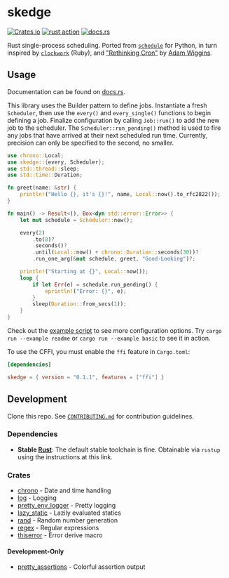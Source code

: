 # skedge

[![Crates.io](https://img.shields.io/crates/v/skedge.svg)](https://crates.io/crates/skedge)
[![rust action](https://github.com/deciduously/skedge/actions/workflows/rust.yml/badge.svg)](https://github.com/deciduously/skedge/actions/workflows/rust.yml)
[![docs.rs](https://img.shields.io/docsrs/skedge/0.1.0)](https://docs.rs/skedge/0.1.0)

Rust single-process scheduling.  Ported from [`schedule`](https://github.com/dbader/schedule) for Python, in turn inspired by [`clockwork`](https://github.com/Rykian/clockwork) (Ruby), and ["Rethinking Cron"](https://adam.herokuapp.com/past/2010/4/13/rethinking_cron/) by [Adam Wiggins](https://github.com/adamwiggins).

## Usage

Documentation can be found on [docs.rs](https://docs.rs/skedge).

This library uses the Builder pattern to define jobs.  Instantiate a fresh `Scheduler`, then use the `every()` and `every_single()` functions to begin defining a job.  Finalize configuration by calling `Job::run()` to add the new job to the scheduler.  The `Scheduler::run_pending()` method is used to fire any jobs that have arrived at their next scheduled run time.  Currently, precision can only be specified to the second, no smaller.

```rust
use chrono::Local;
use skedge::{every, Scheduler};
use std::thread::sleep;
use std::time::Duration;

fn greet(name: &str) {
    println!("Hello {}, it's {}!", name, Local::now().to_rfc2822());
}

fn main() -> Result<(), Box<dyn std::error::Error>> {
    let mut schedule = Scheduler::new();

    every(2)
        .to(8)?
        .seconds()?
        .until(Local::now() + chrono::Duration::seconds(30))?
        .run_one_arg(&mut schedule, greet, "Good-Looking")?;

    println!("Starting at {}", Local::now());
    loop {
        if let Err(e) = schedule.run_pending() {
            eprintln!("Error: {}", e);
        }
        sleep(Duration::from_secs(1));
    }
}
```

Check out the [example script](https://github.com/deciduously/skedge/blob/main/examples/basic.rs) to see more configuration options.  Try `cargo run --example readme` or `cargo run --example basic` to see it in action.

To use the CFFI, you must enable the `ffi` feature in `Cargo.toml`:

```toml
[dependencies]

skedge = { version = "0.1.1", features = ["ffi"] }
```

## Development

Clone this repo.  See [`CONTRIBUTING.md`](https://github.com/deciduously/skedge/blob/main/CONTRIBUTING.md) for contribution guidelines.

### Dependencies
 
* **Stable [Rust](https://www.rust-lang.org/tools/install)**:  The default stable toolchain is fine.  Obtainable via `rustup` using the instructions at this link.

### Crates

* [chrono](https://github.com/chronotope/chrono) - Date and time handling
* [log](https://github.com/rust-lang/log) - Logging
* [pretty_env_logger](https://github.com/seanmonstar/pretty-env-logger) - Pretty logging
* [lazy_static](https://github.com/rust-lang-nursery/lazy-static.rs) - Lazily evaluated statics
* [rand](https://rust-random.github.io/book/) - Random number generation
* [regex](https://github.com/rust-lang/regex) - Regular expressions
* [thiserror](https://github.com/dtolnay/thiserror) - Error derive macro

#### Development-Only

 * [pretty_assertions](https://github.com/colin-kiegel/rust-pretty-assertions) - Colorful assertion output